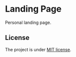 # Landing Page
Personal landing page.

## License
The project is under [MIT license](https://choosealicense.com/licenses/mit/).